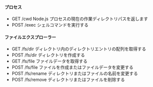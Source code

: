 #### プロセス

- GET /cwd Node.js プロセスの現在の作業ディレクトリパスを返します
- POST /exec シェルコマンドを実行する

#### ファイルエクスプローラー

- GET /fs/dir ディレクトリ内のディレクトリエントリの配列を取得する
- POST /fs/dir ディレクトリを作成する
- GET /fs/file ファイルデータを取得する
- POST /fs/file ファイルを作成またはファイルデータを変更する
- POST /fs/rename ディレクトリまたはファイルの名前を変更する
- POST /fs/remove ディレクトリまたはファイルを削除する
